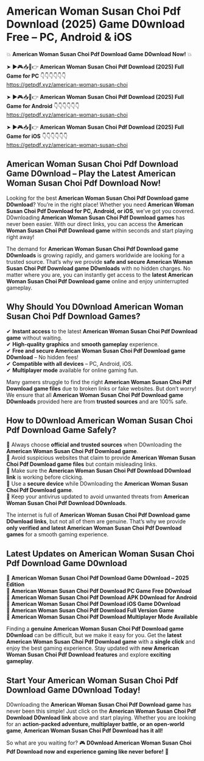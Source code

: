 # American Woman Susan Choi Pdf Download (2025) Game D0wnload Free – PC, Android & iOS

💥 **American Woman Susan Choi Pdf Download Game D0wnload Now!** 💥  

➤ ►🎮📥📱👉 **American Woman Susan Choi Pdf Download (2025) Full Game for PC** 👇👇👇👇👇👇  
https://getpdf.xyz/american-woman-susan-choi  

➤ ►🎮📥📱👉 **American Woman Susan Choi Pdf Download (2025) Full Game for Android** 👇👇👇👇👇👇  
https://getpdf.xyz/american-woman-susan-choi  

➤ ►🎮📥📱👉 **American Woman Susan Choi Pdf Download (2025) Full Game for iOS** 👇👇👇👇👇👇  
https://getpdf.xyz/american-woman-susan-choi  

## American Woman Susan Choi Pdf Download Game D0wnload – Play the Latest American Woman Susan Choi Pdf Download Now!

Looking for the best **American Woman Susan Choi Pdf Download game D0wnload**? You’re in the right place! Whether you need **American Woman Susan Choi Pdf Download for PC, Android, or iOS**, we’ve got you covered. D0wnloading **American Woman Susan Choi Pdf Download games** has never been easier. With our direct links, you can access the **American Woman Susan Choi Pdf Download game** within seconds and start playing right away!  

The demand for **American Woman Susan Choi Pdf Download game D0wnloads** is growing rapidly, and gamers worldwide are looking for a trusted source. That’s why we provide **safe and secure American Woman Susan Choi Pdf Download game D0wnloads** with no hidden charges. No matter where you are, you can instantly get access to the **latest American Woman Susan Choi Pdf Download game** online and enjoy uninterrupted gameplay.  

## **Why Should You D0wnload American Woman Susan Choi Pdf Download Games?**  

✔ **Instant access** to the latest **American Woman Susan Choi Pdf Download game** without waiting.  
✔ **High-quality graphics** and **smooth gameplay** experience.  
✔ **Free and secure American Woman Susan Choi Pdf Download game D0wnload** – No hidden fees!  
✔ **Compatible with all devices** – PC, Android, iOS.  
✔ **Multiplayer mode** available for online gaming fun.  

Many gamers struggle to find the right **American Woman Susan Choi Pdf Download game files** due to broken links or fake websites. But don’t worry! We ensure that all **American Woman Susan Choi Pdf Download game D0wnloads** provided here are from **trusted sources** and are 100% safe.  

## **How to D0wnload American Woman Susan Choi Pdf Download Game Safely?**  

📌 Always choose **official and trusted sources** when D0wnloading the **American Woman Susan Choi Pdf Download game**.  
📌 Avoid suspicious websites that claim to provide **American Woman Susan Choi Pdf Download game files** but contain misleading links.  
📌 Make sure the **American Woman Susan Choi Pdf Download D0wnload link** is working before clicking.  
📌 Use a **secure device** while D0wnloading the **American Woman Susan Choi Pdf Download game**.  
📌 Keep your antivirus updated to avoid unwanted threats from **American Woman Susan Choi Pdf Download D0wnloads**.  

The internet is full of **American Woman Susan Choi Pdf Download game D0wnload links**, but not all of them are genuine. That’s why we provide **only verified and latest American Woman Susan Choi Pdf Download games** for a smooth gaming experience.  

## **Latest Updates on American Woman Susan Choi Pdf Download Game D0wnload**  

🔹 **American Woman Susan Choi Pdf Download Game D0wnload – 2025 Edition**  
🔹 **American Woman Susan Choi Pdf Download PC Game Free D0wnload**  
🔹 **American Woman Susan Choi Pdf Download APK D0wnload for Android**  
🔹 **American Woman Susan Choi Pdf Download iOS Game D0wnload**  
🔹 **American Woman Susan Choi Pdf Download Full Version Game**  
🔹 **American Woman Susan Choi Pdf Download Multiplayer Mode Available**  

Finding a **genuine American Woman Susan Choi Pdf Download game D0wnload** can be difficult, but we make it easy for you. Get the **latest American Woman Susan Choi Pdf Download game** with a **single click** and enjoy the best gaming experience. Stay updated with **new American Woman Susan Choi Pdf Download features** and explore **exciting gameplay**.  

## **Start Your American Woman Susan Choi Pdf Download Game D0wnload Today!**  

D0wnloading the **American Woman Susan Choi Pdf Download game** has never been this simple! Just click on the **American Woman Susan Choi Pdf Download D0wnload link** above and start playing. Whether you are looking for an **action-packed adventure, multiplayer battle, or an open-world game**, **American Woman Susan Choi Pdf Download has it all!**  

So what are you waiting for? 🎮 **D0wnload American Woman Susan Choi Pdf Download now and experience gaming like never before!** 🚀  